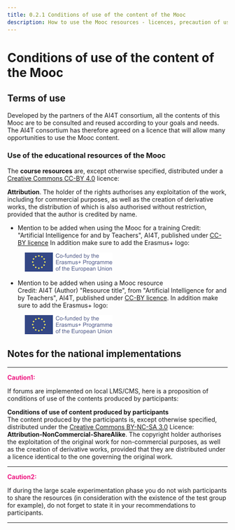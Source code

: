 ```yaml
---
title: 0.2.1 Conditions of use of the content of the Mooc
description: How to use the Mooc resources - licences, precaution of use
---
```

# Conditions of use of the content of the Mooc

## Terms of use

Developed by the partners of the AI4T consortium, all the contents of this Mooc are to be consulted and reused according to your goals and needs.  
The AI4T consortium has therefore agreed on a licence that will allow many opportunities to use the Mooc content.

### Use of the educational resources of the Mooc

The **course resources** are, except otherwise specified, distributed under a [Creative Commons CC-BY 4.0](https://creativecommons.org/licenses/by/4.0/deed.en) licence:

**Attribution**. The holder of the rights authorises any exploitation of the work, including for commercial purposes, as well as the creation of derivative works, the distribution of which is also authorised without restriction, provided that the author is credited by name.

* Mention to be added when using the Mooc for a training
  Credit: "Artificial Intelligence for and by Teachers", AI4T, published under [CC-BY licence](https://creativecommons.org/licenses/by/4.0/deed.en)
  In addition make sure to add the Erasmus+ logo:
<figure>
  <img src="Images/LogoCoFoundedErasmusProgramEU.png" alt="Logo Co-founded by Erasmus and EU"/>
</figure>

* Mention to be added when using a Mooc resource  
  Credit: AI4T (Author) "Resource title", from "Artificial Intelligence for and by Teachers", AI4T, published under [CC-BY licence](https://creativecommons.org/licenses/by/4.0/deed.en).
  In addition make sure to add the Erasmus+ logo:
<figure>
  <img src="Images/LogoCoFoundedErasmusProgramEU.png" alt="Logo Co-founded by Erasmus and EU"/>
</figure>

## Notes for the national implementations
____________________
<span style="color:#EE147F;font-weight:bold">Caution1:</span>                 

If forums are implemented on local LMS/CMS, here is a proposition of conditions of use of the contents produced by participants:         

**Conditions of use of content produced by participants**  
The content produced by the participants is, except otherwise specified, distributed under the [Creative Commons BY-NC-SA 3.0](https://creativecommons.org/licenses/by-nc-sa/3.0/fr/deed.en) Licence:
**Attribution-NonCommercial-ShareAlike**. The copyright holder authorises the exploitation of the original work for non-commercial purposes, as well as the creation of derivative works, provided that they are distributed under a licence identical to the one governing the original work.                         
____________________

<span style="color:#EE147F;font-weight:bold">Caution2:</span>                 

If during the large scale experimentation phase you do not wish participants to share the resources (in consideration with the existence of the test group for example), do not forget to state it in your recommendations to participants.                            
____________________
